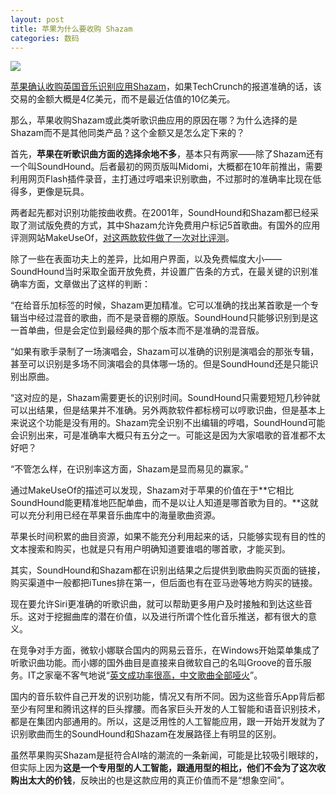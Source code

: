 ```yaml
---
layout: post
title: 苹果为什么要收购 Shazam
categories: 数码
---
```

![](https://ws1.sinaimg.cn/large/4b91f9d5ly1fvcoo8muhoj20sg0g9gq3.jpg)

[苹果确认收购英国音乐识别应用Shazam](https://cn.technode.com/post/2017-12-12/apple-shazam-acquisition/)，如果TechCrunch的报道准确的话，该交易的金额大概是4亿美元，而不是最近估值的10亿美元。

那么，苹果收购Shazam或此类听歌识曲应用的原因在哪？为什么选择的是Shazam而不是其他同类产品？这个金额又是怎么定下来的？

首先，**苹果在听歌识曲方面的选择余地不多**，基本只有两家——除了Shazam还有一个叫SoundHound。后者最初的网页版叫Midomi，大概都在10年前推出，需要利用网页Flash插件录音，主打通过哼唱来识别歌曲，不过那时的准确率比现在低得多，更像是玩具。

两者起先都对识别功能按曲收费。在2001年，SoundHound和Shazam都已经采取了测试版免费的方式，其中Shazam允许免费用户标记5首歌曲。有国外的应用评测网站MakeUseOf，[对这两款软件做了一次对比评测](http://www.makeuseof.com/tag/shazam-soundhound-perfect-song-identifier/)。

除了一些在表面功夫上的差异，比如用户界面，以及免费幅度大小——SoundHound当时采取全面开放免费，并设置广告条的方式，在最关键的识别准确率方面，文章做出了这样的判断：

“在给音乐加标签的时候，Shazam更加精准。它可以准确的找出某首歌是一个专辑当中经过混音的歌曲，而不是录音棚的原版。SoundHound只能够识别到是这一首单曲，但是会定位到最经典的那个版本而不是准确的混音版。

“如果有歌手录制了一场演唱会，Shazam可以准确的识别是演唱会的那张专辑，甚至可以识别是多场不同演唱会的具体哪一场的。但是SoundHound还是只能识别出原曲。

“这对应的是，Shazam需要更长的识别时间。SoundHound只需要短短几秒钟就可以出结果，但是结果并不准确。另外两款软件都标榜可以哼歌识曲，但是基本上来说这个功能是没有用的。Shazam完全识别不出编辑的哼唱，SoundHound可能会识别出来，可是准确率大概只有五分之一。可能这是因为大家唱歌的音准都不太好吧？

“不管怎么样，在识别率这方面，Shazam是显而易见的赢家。”

通过MakeUseOf的描述可以发现，Shazam对于苹果的价值在于**它相比SoundHound能更精准地匹配单曲，而不是以让人知道是哪首歌为目的。**这就可以充分利用已经在苹果音乐曲库中的海量歌曲资源。

苹果长时间积累的曲目资源，如果不能充分利用起来的话，只能够实现有目的性的文本搜索和购买，也就是只有用户明确知道要谁唱的哪首歌，才能买到。

其实，SoundHound和Shazam都在识别出结果之后提供到歌曲购买页面的链接，购买渠道中一般都把iTunes排在第一，但后面也有在亚马逊等地方购买的链接。

现在要允许Siri更准确的听歌识曲，就可以帮助更多用户及时接触和到达这些音乐。这对于挖掘曲库的潜在价值，以及进行所谓个性化音乐推送，都有很大的意义。

在竞争对手方面，微软小娜联合国内的网易云音乐，在Windows开始菜单集成了听歌识曲功能。而小娜的国外曲目是直接来自微软自己的名叫Groove的音乐服务。IT之家毫不客气地说“[英文成功率很高，中文歌曲全部哑火](https://www.ithome.com/html/win10/207325.htm)”。

国内的音乐软件自己开发的识别功能，情况又有所不同。因为这些音乐App背后都至少有阿里和腾讯这样的巨头撑腰。而各家巨头开发的人工智能和语音识别技术，都是在集团内部通用的。所以，这是泛用性的人工智能应用，跟一开始开发就为了识别歌曲而生的SoundHound和Shazam在发展路径上有明显的区别。

虽然苹果购买Shazam是挺符合AI啥的潮流的一条新闻，可能是比较吸引眼球的，但实际上因为**这是一个专用型的人工智能，跟通用型的相比，他们不会为了这次收购出太大的价钱**，反映出的也是这款应用的真正价值而不是“想象空间”。

